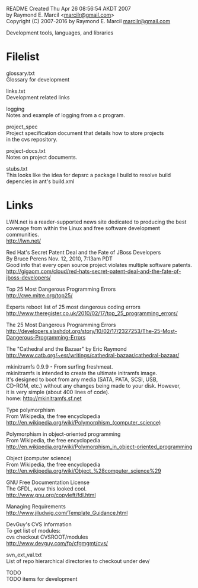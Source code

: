 README 
Created Thu Apr 26 08:56:54 AKDT 2007  
by Raymond E. Marcil &lt;marcilr@gmail.com&gt;  
Copyright (C) 2007-2016 by Raymond E. Marcil <marcilr@gmail.com>


Development tools, languages, and libraries


Filelist  
========  
glossary.txt  
  Glossary for development  

links.txt  
  Development related links  

logging  
  Notes and example of logging from a c program.  

project_spec    
  Project specification document that details how to store projects  
  in the cvs repository.  

project-docs.txt  
  Notes on project documents.  

stubs.txt  
  This looks like the idea for depsrc a package I build to resolve build  
  depencies in ant's  build.xml  


Links  
=====  
LWN.net is a reader-supported news site dedicated to producing the best  
coverage from  within the Linux and free software development communities.  
http://lwn.net/  

Red Hat's Secret Patent Deal and the Fate of JBoss Developers  
By Bruce Perens Nov. 12, 2010, 7:13am PDT  
Good info that every open source project violates multiple software patents.  
http://gigaom.com/cloud/red-hats-secret-patent-deal-and-the-fate-of-jboss-developers/  

Top 25 Most Dangerous Programming Errors  
  http://cwe.mitre.org/top25/  

Experts reboot list of 25 most dangerous coding errors  
  http://www.theregister.co.uk/2010/02/17/top_25_programming_errors/  

The 25 Most Dangerous Programming Errors  
  http://developers.slashdot.org/story/10/02/17/2327253/The-25-Most-Dangerous-Programming-Errors  

The "Cathedral and the Bazaar" by Eric Raymond  
  http://www.catb.org/~esr/writings/cathedral-bazaar/cathedral-bazaar/  

mkinitramfs 0.9.9 - From surfing freshmeat.  
  mkinitramfs is intended to create the ultimate initramfs image.  
  It's designed to boot from any media (SATA, PATA, SCSI, USB,  
  CD-ROM, etc.) without any changes being made to your disk. However,  
  it is very simple (about 400 lines of code).  
  home: http://mkinitramfs.sf.net  

Type polymorphism  
From Wikipedia, the free encyclopedia  
http://en.wikipedia.org/wiki/Polymorphism_(computer_science)  

Polymorphism in object-oriented programming  
From Wikipedia, the free encyclopedia  
http://en.wikipedia.org/wiki/Polymorphism_in_object-oriented_programming  

Object (computer science)  
From Wikipedia, the free encyclopedia  
http://en.wikipedia.org/wiki/Object_%28computer_science%29  

GNU Free Documentation License  
The GFDL, wow this looked cool.  
http://www.gnu.org/copyleft/fdl.html  

Managing Requirements  
http://www.jiludwig.com/Template_Guidance.html  
 	
DevGuy's CVS Information  
To get list of modules:  
  cvs checkout CVSROOT/modules  
http://www.devguy.com/fp/cfgmgmt/cvs/  

svn_ext_val.txt  
  List of repo hierarchical directories to checkout under dev/  

TODO  
  TODO items for development  

